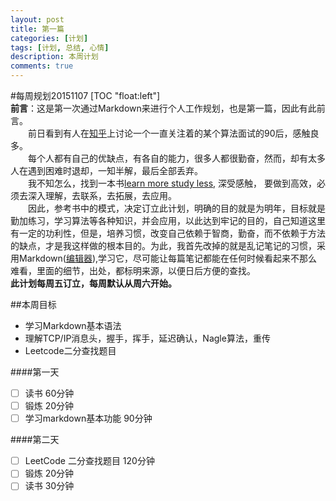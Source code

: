 ```yaml
---
layout: post
title: 第一篇
categories: [计划]
tags: [计划, 总结, 心情]
description: 本周计划
comments: true
---
```

#每周规划20151107
[TOC "float:left"]  
**前言**：这是第一次通过Markdown来进行个人工作规划，也是第一篇，因此有此前言。  
　　前日看到有人在[知乎][1]上讨论一个一直关注着的某个算法面试的90后，感触良多。  
　　每个人都有自己的优缺点，有各自的能力，很多人都很勤奋，然而，却有太多人在遇到困难时退却，一知半解，最后全部丢弃。  
　　我不知怎么，找到一本书[learn more study less][2], 深受感触， 要做到高效，必须去深入理解，去联系，去拓展，去应用。  
　　因此，参考书中的模式，决定订立此计划，明确的目的就是为明年，目标就是勤加练习，学习算法等各种知识，并会应用，以此达到牢记的目的，自己知道这里有一定的功利性，但是，培养习惯，改变自己依赖于智商，勤奋，而不依赖于方法的缺点，才是我这样做的根本目的。为此，我首先改掉的就是乱记笔记的习惯，采用Markdown([编辑器][3]),学习它，尽可能让每篇笔记都能在任何时候看起来不那么难看，里面的细节，出处，都标明来源，以便日后方便的查找。  
**此计划每周五订立，每周默认从周六开始。**

##本周目标
* 学习Markdown基本语法
* 理解TCP/IP消息头，握手，挥手，延迟确认，Nagle算法，重传
* Leetcode二分查找题目  

####第一天
- [ ] 读书 60分钟
- [ ] 锻炼 20分钟
- [ ] 学习markdown基本功能 90分钟

####第二天
- [ ] LeetCode 二分查找题目 120分钟
- [ ] 锻炼 20分钟
- [ ] 读书 30分钟

[1]:http://www.zhihu.com/question/24957182
[2]:http://book.douban.com/subject/25783654
[3]:http://pad.haroopress.com/user.html
